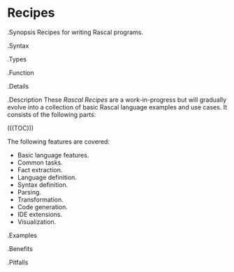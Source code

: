 # Recipes

.Synopsis
Recipes for writing Rascal programs.

.Syntax

.Types

.Function

.Details

.Description
These _Rascal Recipes_ are a work-in-progress but will gradually evolve into a collection of basic Rascal language examples and use cases.
It consists of the following parts:

(((TOC)))

The following features are covered:

*  Basic language features.
*  Common tasks.
*  Fact extraction.
*  Language definition.
*  Syntax definition.
*  Parsing.
*  Transformation.
*  Code generation.
*  IDE extensions.
*  Visualization.


.Examples

.Benefits

.Pitfalls

